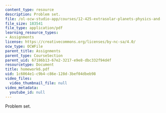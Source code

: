 ```yaml
---
content_type: resource
description: Problem set.
file: /ol-ocw-studio-app/courses/12-425-extrasolar-planets-physics-and-detection-techniques-fall-2007/1c6064e1c9b4c86e128d3bef04dbeb98_homework6.pdf
file_size: 183541
file_type: application/pdf
learning_resource_types:
- Assignments
license: https://creativecommons.org/licenses/by-nc-sa/4.0/
ocw_type: OCWFile
parent_title: Assignments
parent_type: CourseSection
parent_uid: 67186b13-67e2-3217-e9e8-dbc332f94d4f
resourcetype: Document
title: homework6.pdf
uid: 1c6064e1-c9b4-c86e-128d-3bef04dbeb98
video_files:
  video_thumbnail_file: null
video_metadata:
  youtube_id: null
---
```

Problem set.